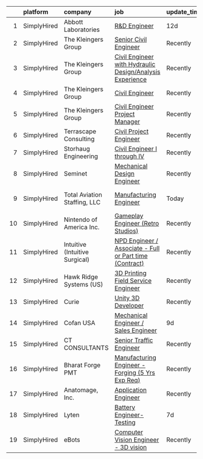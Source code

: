 

|    | platform    | company                        | job                                                                                                                                                              | update_time   | location                   |
|---:|:------------|:-------------------------------|:-----------------------------------------------------------------------------------------------------------------------------------------------------------------|:--------------|:---------------------------|
|  1 | SimplyHired | Abbott Laboratories            | [R&D Engineer](https://www.simplyhired.com/job/2NhprOBMJCYFRYYdovx04NVs6UGcJ48cfd_BEPIBhZSg_JQs3Ch4Sg?q=3d+engineer)                                             | 12d           | Santa Clara, CA            |
|  2 | SimplyHired | The Kleingers Group            | [Senior Civil Engineer](https://www.simplyhired.com/job/GjvsJMThmtBsBJpv239TZarlFm2iVN9I5yIAF6ZRK6b_uL-YU1MQ-A?q=3d+engineer)                                    | Recently      | West Chester, OH           |
|  3 | SimplyHired | The Kleingers Group            | [Civil Engineer with Hydraulic Design/Analysis Experience](https://www.simplyhired.com/job/AgfCe7lV1639etNRyxlGCkM0ZJkA22mPMSoPFgo9ZlMc46yZE9_Yeg?q=3d+engineer) | Recently      | West Chester, OH           |
|  4 | SimplyHired | The Kleingers Group            | [Civil Engineer](https://www.simplyhired.com/job/DnJr6rKuuG4FrxwNLWX31lFABXu6A-sXarVviznEjugBrY601PW-jQ?q=3d+engineer)                                           | Recently      | Westerville, OH            |
|  5 | SimplyHired | The Kleingers Group            | [Civil Engineer Project Manager](https://www.simplyhired.com/job/dNlpJMenfjtwcKV91I7CkXQwuC82L4d_n94Li-mK7dsnAJx-ErWmPQ?q=3d+engineer)                           | Recently      | West Chester, OH           |
|  6 | SimplyHired | Terrascape Consulting          | [Civil Project Engineer](https://www.simplyhired.com/job/tt0Q5DaYN2mBEUb7DFKWOv9-JuwJW7Gx68nHwJBMWQi5zasITKe9cQ?q=3d+engineer)                                   | Recently      | Phoenix, AZ                |
|  7 | SimplyHired | Storhaug Engineering           | [Civil Engineer I through IV](https://www.simplyhired.com/job/D3fF5bBOG5teMf4pQssyitQouJVBSr7vwxsZh-fF5GW_Jix7BxR_ig?q=3d+engineer)                              | Recently      | Spokane, WA                |
|  8 | SimplyHired | Seminet                        | [Mechanical Design Engineer](https://www.simplyhired.com/job/eAnXS1AsAZWK2mO_iiNCBVX2Gd9_zbEwO8Mo2jJ492OgnIEJR5zsZg?q=3d+engineer)                               | Recently      | San Jose, CA               |
|  9 | SimplyHired | Total Aviation Staffing, LLC   | [Manufacturing Engineer](https://www.simplyhired.com/job/OMtbKxj_Ip2z0uN1yFgQ79btHIn5OXuonc6Fhr4T7VMF5RczK8SUSQ?q=3d+engineer)                                   | Today         | San Jose, CA +17 locations |
| 10 | SimplyHired | Nintendo of America Inc.       | [Gameplay Engineer (Retro Studios)](https://www.simplyhired.com/job/RXxzIoAeaDRV6ton4wJCw_2l-kYNgcb9FBFGNd4x_0QzHQ5r7p7RFA?q=3d+engineer)                        | Recently      | Austin, TX                 |
| 11 | SimplyHired | Intuitive (Intuitive Surgical) | [NPD Engineer / Associate - Full or Part time (Contract)](https://www.simplyhired.com/job/xB_Qr1BFucxg0UCDQUMuTg1NZd3fGYHP3vPz7AZteN98OB89SDJKCg?q=3d+engineer)  | Recently      | Sunnyvale, CA              |
| 12 | SimplyHired | Hawk Ridge Systems (US)        | [3D Printing Field Service Engineer](https://www.simplyhired.com/job/ja6jDjmjdZ_m3aAqF74aP5EOG2OPO10XN7Jqj1uI6HutecQOBY8nRw?q=3d+engineer)                       | Recently      | San Jose, CA               |
| 13 | SimplyHired | Curie                          | [Unity 3D Developer](https://www.simplyhired.com/job/nZ2Ym30ykgJCOuKOjDUvIuHGfuJWRhVKs8xgfTdLiMfzh2fdPaP2Ug?q=3d+engineer)                                       | Recently      | Remote                     |
| 14 | SimplyHired | Cofan USA                      | [Mechanical Engineer / Sales Engineer](https://www.simplyhired.com/job/iBWGlh0qzn4D82sQ7RtlirGu0Z_oVTK2iPs7NPW_yAwP8Gk723_DyQ?q=3d+engineer)                     | 9d            | Fremont, CA +1 location    |
| 15 | SimplyHired | CT CONSULTANTS                 | [Senior Traffic Engineer](https://www.simplyhired.com/job/1Ajg2uAYzldB4aUY30k8id8XFviEUHVC-l7Uj0axU8thSACcTGu1Mg?q=3d+engineer)                                  | Recently      | Mentor, OH                 |
| 16 | SimplyHired | Bharat Forge PMT               | [Manufacturing Engineer - Forging (5 Yrs Exp Req)](https://www.simplyhired.com/job/siq4lefIes52CJZvjwDqsL4T_YLA1Zelyy7u1qeQ-T_XsgHlZsCaVQ?q=3d+engineer)         | Recently      | Surgoinsville, TN          |
| 17 | SimplyHired | Anatomage, Inc.                | [Application Engineer](https://www.simplyhired.com/job/YPWZSFav32oWl3a1uri2VTBKs_6pacDRuJtxprqU0fCWIv8kLIK83w?q=3d+engineer)                                     | Recently      | Santa Clara, CA            |
| 18 | SimplyHired | Lyten                          | [Battery Engineer- Testing](https://www.simplyhired.com/job/6Kp5pH9D92VKd9EIz09NT9vZGaM3jlsDkO_Yf3bs-cuJ5OXceYKozw?q=3d+engineer)                                | 7d            | San Jose, CA               |
| 19 | SimplyHired | eBots                          | [Computer Vision Engineer - 3D vision](https://www.simplyhired.com/job/9wv9XV3cSSRQfqtC3Uw6n_UVhQFqLCVaebfwbkVSQmqzBrl7cnpDqA?q=3d+engineer)                     | Recently      | Fremont, CA                |